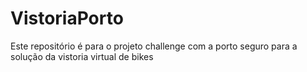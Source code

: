 # VistoriaPorto
Este repositório é para o projeto challenge com a porto seguro para a solução da vistoria virtual de bikes 
